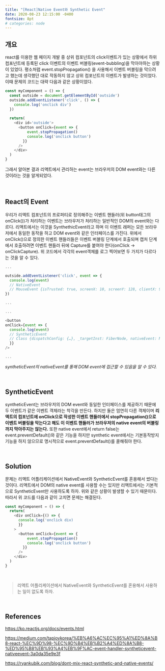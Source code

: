 ```yaml
---
title: "[React]Native Event와 Synthetic Event"
date: 2020-08-23 12:15:00 -0400
fontsize: 8pt
# categories: node
---
```

## 개요  

react를 이용한 웹 페이지 개발 중 상위 컴포넌트의 click이벤트가 있는 상황에서 하위 컴포넌트에 등록된 click 이벤트의 이벤트 버블링(event-bubbling)을 막아야하는 상황이 있었다. 평소처럼 event.stopPropagation() 을 사용해서 이벤트 버블링을 막으려고 했는데 생각했던 대로 작동하지 않고 상위 컴포넌트의 이벤트가 발생하는 것이었다. 이때 문제의 코드는 대략 다음과 같은 상황이었다.

```javascript
const myComponent = () => {
  const outside = document.getElementById('outside')
  outside.addEventListener('click', () => {
    console.log('onclick div')
  })
  
  return(
    <div id='outside'>
      <button onClick={event => {
          event.stopPropagation()
          console.log('onclick button')
        }}
      />
    </div>
  )
}
```

그래서 알아본 결과 리액트에서 관리하는 event는 브라우저의 DOM event와는 다른 것이라는 것을 알게되었다. 

<br>

## React의 Event  

우리가 리액트 컴포넌트의 프로퍼티로 정의해주는 이벤트 핸들러(위 button태그의 onClick())가 처리하는 이벤트는 브라우저가 처리하는 일반적인 DOM의 event와는 다르다. 리액트에서는 이것을 SynthethicEvent라고 하며 이 이벤트 래퍼는 모든 브라우저에서 동일한 동작을 하고 DOM event와 같은 인터페이스를 가진다. 위에서 onClick()으로 정의한 이벤트 핸들러들은 이벤트 버블링 단계에서 호출되며 캡처 단계에서 호출하려면 이벤트 핸들러 뒤에 Capture를 붙여야 한다(onClick -> onClickCapture). 위 코드에서 각각의 event객체를 로그 찍어보면 두 가지가 다르다는 것을 알 수 있다.

```javascript
...

outside.addEventListener('click', event => {
  console.log(event)
  // NativeEvent
  // MouseEvent {isTrusted: true, screenX: 10, screenY: 128, clientX: 9, clientY: 16, …}
})

...
```

```javascript
...

<button 
onClick={event => {
  console.log(event)
  // SyntheticEvent
  // Class {dispatchConfig: {…}, _targetInst: FiberNode, nativeEvent: MouseEvent, type: "click", target: button, …}
  }}
/>

...
```
_syntheticEvent의 nativeEvent를 통해 DOM event에 접근할 수 있음을 알 수 있다._

<br>

## SyntheticEvent  

syntheticEvent는 브라우저의 DOM event와 동일한 인터페이스를 제공하기 때문에 두 이벤트가 같은 이벤트 객체라는 착각을 만든다. 하지만 둘은 엄연히 다른 객체이며 **리액트의 컴포넌트에 onClick으로 작성한 이벤트 핸들러에서 stopPropagation()으로 이벤트 버블링을 막는다고 해도 이 이벤트 핸들러가 브라우저의 native event의 버블링까지 막아주지는 않는다.** 또한 native event에서 return false는 event.preventDefault()와 같은 기능을 하지만 synthetic event에서는 기본동작방지 기능을 하지 않으므로 명시적으로 event.preventDefault()를 콜해줘야 한다.

<br>

## Solution

문제는 리액트 어플리케이션에서 NativeEvent와 SyntheticEvent를 혼용해서 썼다는 것이다. 리액트에서 DOM의 native event를 사용할 수는 있지만 리액트에서는 기본적으로 SyntheticEvent만 사용하도록 하자. 위와 같은 상황이 발생할 수 있기 때문이다. 따라서 위 코드를 다음과 같이 고치면 문제는 해결된다.

```javascript
const myComponent = () => {
  return(
    <div onClick={() => {
      console.log('onclick div)
      }}
    >
      <button onClick={event => {
          event.stopPropagation()
          console.log('onclick button')
        }}
      />
    </div>
  )
}
```
<br>

> 리액트 어플리케이션에서 NativeEvent와 SyntheticEvent를 혼용해서 사용하는 일이 없도록 하자.

<br>

## References

<https://ko.reactjs.org/docs/events.html>  

<https://medium.com/tapjoykorea/%EB%A6%AC%EC%95%A1%ED%8A%B8-react-%EC%9D%98-%EC%9D%B4%EB%B2%A4%ED%8A%B8-%ED%95%B8%EB%93%A4%EB%9F%AC-event-handler-syntheticevent-nativeevent-3a0da35e9e3f>  

<https://ryankubik.com/blog/dont-mix-react-synthetic-and-native-events/>  